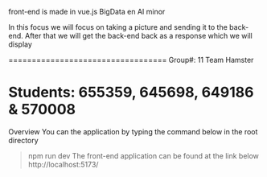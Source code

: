 front-end is made in vue.js
BigData en AI minor

In this focus we will focus on taking a picture and sending it to the back-end. 
After that we will get the back-end back as a response which we will display

==================================
Group#: 11 Team Hamster

Students: 655359, 645698, 649186 & 570008
==================================
Overview
You can the application by typing the command below in the root directory
> npm run dev
The front-end application can be found at the link below
http://localhost:5173/

